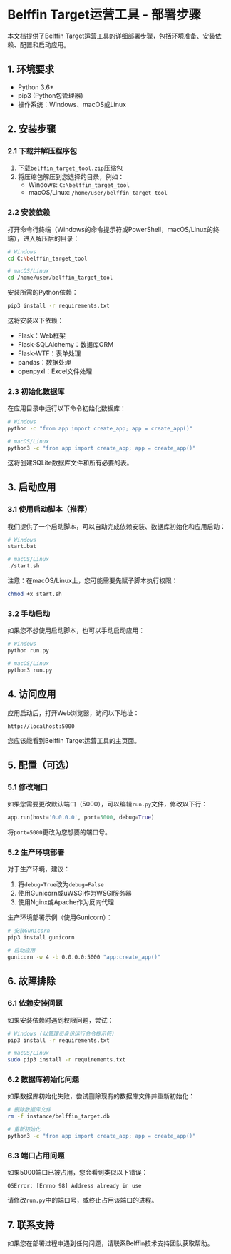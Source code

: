 # Belffin Target运营工具 - 部署步骤

本文档提供了Belffin Target运营工具的详细部署步骤，包括环境准备、安装依赖、配置和启动应用。

## 1. 环境要求

- Python 3.6+
- pip3 (Python包管理器)
- 操作系统：Windows、macOS或Linux

## 2. 安装步骤

### 2.1 下载并解压程序包

1. 下载`belffin_target_tool.zip`压缩包
2. 将压缩包解压到您选择的目录，例如：
   - Windows: `C:\belffin_target_tool`
   - macOS/Linux: `/home/user/belffin_target_tool`

### 2.2 安装依赖

打开命令行终端（Windows的命令提示符或PowerShell，macOS/Linux的终端），进入解压后的目录：

```bash
# Windows
cd C:\belffin_target_tool

# macOS/Linux
cd /home/user/belffin_target_tool
```

安装所需的Python依赖：

```bash
pip3 install -r requirements.txt
```

这将安装以下依赖：
- Flask：Web框架
- Flask-SQLAlchemy：数据库ORM
- Flask-WTF：表单处理
- pandas：数据处理
- openpyxl：Excel文件处理

### 2.3 初始化数据库

在应用目录中运行以下命令初始化数据库：

```bash
# Windows
python -c "from app import create_app; app = create_app()"

# macOS/Linux
python3 -c "from app import create_app; app = create_app()"
```

这将创建SQLite数据库文件和所有必要的表。

## 3. 启动应用

### 3.1 使用启动脚本（推荐）

我们提供了一个启动脚本，可以自动完成依赖安装、数据库初始化和应用启动：

```bash
# Windows
start.bat

# macOS/Linux
./start.sh
```

注意：在macOS/Linux上，您可能需要先赋予脚本执行权限：

```bash
chmod +x start.sh
```

### 3.2 手动启动

如果您不想使用启动脚本，也可以手动启动应用：

```bash
# Windows
python run.py

# macOS/Linux
python3 run.py
```

## 4. 访问应用

应用启动后，打开Web浏览器，访问以下地址：

```
http://localhost:5000
```

您应该能看到Belffin Target运营工具的主页面。

## 5. 配置（可选）

### 5.1 修改端口

如果您需要更改默认端口（5000），可以编辑`run.py`文件，修改以下行：

```python
app.run(host='0.0.0.0', port=5000, debug=True)
```

将`port=5000`更改为您想要的端口号。

### 5.2 生产环境部署

对于生产环境，建议：

1. 将`debug=True`改为`debug=False`
2. 使用Gunicorn或uWSGI作为WSGI服务器
3. 使用Nginx或Apache作为反向代理

生产环境部署示例（使用Gunicorn）：

```bash
# 安装Gunicorn
pip3 install gunicorn

# 启动应用
gunicorn -w 4 -b 0.0.0.0:5000 "app:create_app()"
```

## 6. 故障排除

### 6.1 依赖安装问题

如果安装依赖时遇到权限问题，尝试：

```bash
# Windows (以管理员身份运行命令提示符)
pip3 install -r requirements.txt

# macOS/Linux
sudo pip3 install -r requirements.txt
```

### 6.2 数据库初始化问题

如果数据库初始化失败，尝试删除现有的数据库文件并重新初始化：

```bash
# 删除数据库文件
rm -f instance/belffin_target.db

# 重新初始化
python3 -c "from app import create_app; app = create_app()"
```

### 6.3 端口占用问题

如果5000端口已被占用，您会看到类似以下错误：

```
OSError: [Errno 98] Address already in use
```

请修改`run.py`中的端口号，或终止占用该端口的进程。

## 7. 联系支持

如果您在部署过程中遇到任何问题，请联系Belffin技术支持团队获取帮助。

